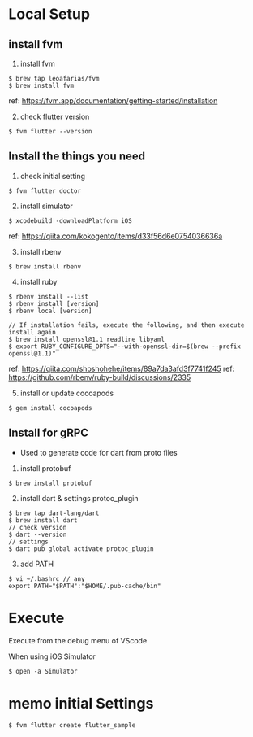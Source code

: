 # Local Setup

## install fvm

1. install fvm

```shell
$ brew tap leoafarias/fvm
$ brew install fvm
```

ref: https://fvm.app/documentation/getting-started/installation

2. check flutter version

```shell
$ fvm flutter --version
```

## Install the things you need

1. check initial setting

```shell
$ fvm flutter doctor
```

2. install simulator

```shell
$ xcodebuild -downloadPlatform iOS
```

ref: https://qiita.com/kokogento/items/d33f56d6e0754036636a

3. install rbenv

```shell
$ brew install rbenv
```

4. install ruby

```shell
$ rbenv install --list
$ rbenv install [version]
$ rbenv local [version]

// If installation fails, execute the following, and then execute install again
$ brew install openssl@1.1 readline libyaml
$ export RUBY_CONFIGURE_OPTS="--with-openssl-dir=$(brew --prefix openssl@1.1)"
```

ref: https://qiita.com/shoshohehe/items/89a7da3afd3f7741f245
ref: https://github.com/rbenv/ruby-build/discussions/2335

5. install or update cocoapods

```shell
$ gem install cocoapods
```

## Install for gRPC

- Used to generate code for dart from proto files

1. install protobuf

```shell
$ brew install protobuf
```

2. install dart & settings protoc_plugin

```shell
$ brew tap dart-lang/dart
$ brew install dart
// check version
$ dart --version
// settings
$ dart pub global activate protoc_plugin
```

3. add PATH

```shell
$ vi ~/.bashrc // any
export PATH="$PATH":"$HOME/.pub-cache/bin"
```

# Execute

Execute from the debug menu of VScode

When using iOS Simulator

```shell
$ open -a Simulator

```

# memo initial Settings

```shell
$ fvm flutter create flutter_sample
```
